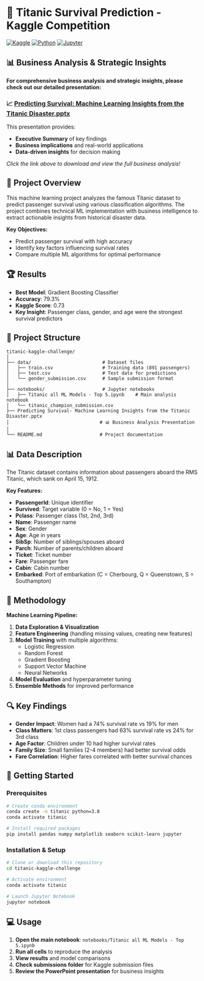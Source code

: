 # 🚢 Titanic Survival Prediction - Kaggle Competition

[![Kaggle](https://img.shields.io/badge/Kaggle-Competition-blue)](https://www.kaggle.com/c/titanic)
[![Python](https://img.shields.io/badge/Python-3.8+-green)](https://python.org)
[![Jupyter](https://img.shields.io/badge/Jupyter-Notebook-orange)](https://jupyter.org)

## 📊 **Business Analysis & Strategic Insights**

**For comprehensive business analysis and strategic insights, please check out our detailed presentation:**

### 📈 [**Predicting Survival: Machine Learning Insights from the Titanic Disaster.pptx**](./Predicting%20Survival-%20Machine%20Learning%20Insights%20from%20the%20Titanic%20Disaster.pptx)

This presentation provides:
- **Executive Summary** of key findings
- **Business implications** and real-world applications
- **Data-driven insights** for decision making

*Click the link above to download and view the full business analysis!*

## 🎯 Project Overview

This machine learning project analyzes the famous Titanic dataset to predict passenger survival using various classification algorithms. The project combines technical ML implementation with business intelligence to extract actionable insights from historical disaster data.

**Key Objectives:**
- Predict passenger survival with high accuracy
- Identify key factors influencing survival rates
- Compare multiple ML algorithms for optimal performance

## 🏆 Results

- **Best Model**: Gradient Boosting Classifier
- **Accuracy**: 79.3%
- **Kaggle Score**: 0.73
- **Key Insight**: Passenger class, gender, and age were the strongest survival predictors

## 📁 Project Structure

```
titanic-kaggle-challenge/
│
├── data/                          # Dataset files
│   ├── train.csv                  # Training data (891 passengers)
│   ├── test.csv                   # Test data for predictions
│   └── gender_submission.csv      # Sample submission format
│
├── notebooks/                     # Jupyter notebooks
│   ├── Titanic all ML Models - Top 5.ipynb    # Main analysis notebook
│   └── titanic_champion_submission.csv        
├── Predicting Survival- Machine Learning Insights from the Titanic Disaster.pptx
│                                 # 📊 Business Analysis Presentation
│
└── README.md                     # Project documentation
```

## 📊 Data Description

The Titanic dataset contains information about passengers aboard the RMS Titanic, which sank on April 15, 1912. 

**Key Features:**
- **PassengerId**: Unique identifier
- **Survived**: Target variable (0 = No, 1 = Yes)
- **Pclass**: Passenger class (1st, 2nd, 3rd)
- **Name**: Passenger name
- **Sex**: Gender
- **Age**: Age in years
- **SibSp**: Number of siblings/spouses aboard
- **Parch**: Number of parents/children aboard
- **Ticket**: Ticket number
- **Fare**: Passenger fare
- **Cabin**: Cabin number
- **Embarked**: Port of embarkation (C = Cherbourg, Q = Queenstown, S = Southampton)

## 🔬 Methodology

**Machine Learning Pipeline:**
1. **Data Exploration & Visualization**
2. **Feature Engineering** (handling missing values, creating new features)
3. **Model Training** with multiple algorithms:
   - Logistic Regression
   - Random Forest
   - Gradient Boosting
   - Support Vector Machine
   - Neural Networks
4. **Model Evaluation** and hyperparameter tuning
5. **Ensemble Methods** for improved performance

## 🔍 Key Findings

- **Gender Impact**: Women had a 74% survival rate vs 19% for men
- **Class Matters**: 1st class passengers had 63% survival rate vs 24% for 3rd class
- **Age Factor**: Children under 10 had higher survival rates
- **Family Size**: Small families (2-4 members) had better survival odds
- **Fare Correlation**: Higher fares correlated with better survival chances

## 🚀 Getting Started

### Prerequisites
```bash
# Create conda environment
conda create -n titanic python=3.8
conda activate titanic

# Install required packages
pip install pandas numpy matplotlib seaborn scikit-learn jupyter
```

### Installation & Setup
```bash
# Clone or download this repository
cd titanic-kaggle-challenge

# Activate environment
conda activate titanic

# Launch Jupyter Notebook
jupyter notebook
```

## 💻 Usage

1. **Open the main notebook**: `notebooks/Titanic all ML Models - Top 5.ipynb`
2. **Run all cells** to reproduce the analysis
3. **View results** and model comparisons
4. **Check submissions folder** for Kaggle submission files
5. **Review the PowerPoint presentation** for business insights